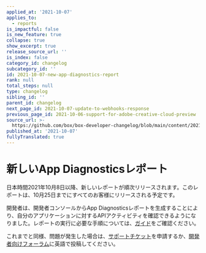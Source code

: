 ```yaml
---
applied_at: '2021-10-07'
applies_to:
  - reports
is_impactful: false
is_new_feature: true
collapse: true
show_excerpt: true
release_source_url: ''
is_index: false
category_id: changelog
subcategory_id: ''
id: 2021-10-07-new-app-diagnostics-report
rank: null
total_steps: null
type: changelog
sibling_id: ''
parent_id: changelog
next_page_id: 2021-10-07-update-to-webhooks-response
previous_page_id: 2021-10-06-support-for-adobe-creative-cloud-preview
source_url: >-
  https://github.com/box/box-developer-changelog/blob/main/content/2021/10-07-new-app-diagnostics-report.md
published_at: '2021-10-07'
fullyTranslated: true
---
```

# 新しいApp Diagnosticsレポート

日本時間2021年10月8日以降、新しいレポートが順次リリースされます。このレポートは、10月25日までにすべてのお客様にリリースされる予定です。

<!-- more -->

開発者は、開発者コンソールからApp Diagnosticsレポートを生成することにより、自分のアプリケーションに対するAPIアクティビティを確認できるようになりました。レポートの実行に必要な手順については、[ガイド][report]をご確認ください。

これまでと同様、問題が発生した場合は、[サポートチケット][support]を申請するか、[開発者向けフォーラム][forum]に英語で投稿してください。

[report]: g://api-calls/permissions-and-errors/app-diagnostics-report

[support]: https://developer.box.com/support

[forum]: https://support.box.com/hc/en-us/community/topics/360001932973-Platform-and-Developer-Forum
